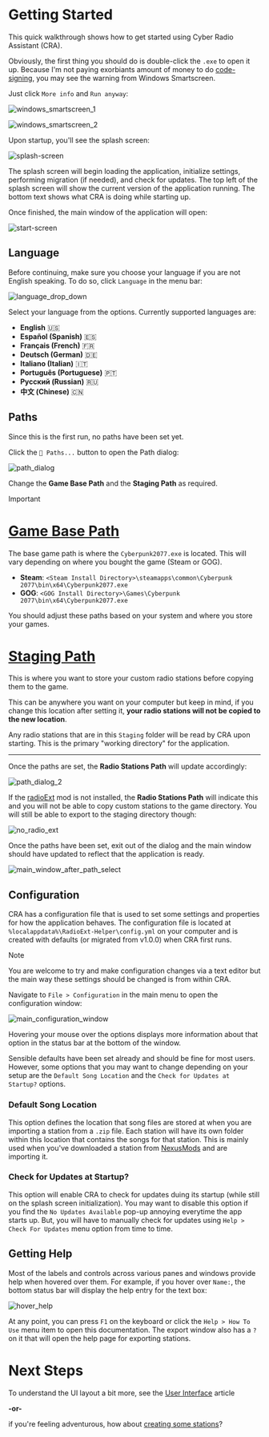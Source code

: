 # Getting Started

This quick walkthrough shows how to get started using Cyber Radio Assistant (CRA).

Obviously, the first thing you should do is double-click the `.exe` to open it up. Because I'm not paying exorbiants amount of money to do [code-signing](https://codesigncert.com/blog/code-signing-certificate-cost), you may see the warning from Windows Smartscreen.

Just click `More info` and `Run anyway`:

![windows_smartscreen_1](../../images/smartscreen_1.png)

![windows_smartscreen_2](../../images/smartscreen_2.png)

Upon startup, you'll see the splash screen:

![splash-screen](../../images/cra_splash.png)

The splash screen will begin loading the application, initialize settings, performing migration (if needed), and check for updates. The top left of the splash screen will show the current version of the application running. The bottom text shows what CRA is doing while starting up.

Once finished, the main window of the application will open:

![start-screen](../../images/start_screen.png)

## Language
Before continuing, make sure you choose your language if you are not English speaking. To do so, click `Language` in the menu bar:

![language_drop_down](../../images/language_drop_down.png)

Select your language from the options. Currently supported languages are:

- **English** 🇺🇸
- **Español (Spanish)** 🇪🇸
- **Français (French)** 🇫🇷
- **Deutsch (German)** 🇩🇪
- **Italiano (Italian)** 🇮🇹
- **Português (Portuguese)** 🇵🇹
- **Русский (Russian)** 🇷🇺
- **中文 (Chinese)** 🇨🇳

## Paths

Since this is the first run, no paths have been set yet.

Click the `📁 Paths...` button to open the Path dialog:

![path_dialog](../../images/path_dialog.png)

Change the **Game Base Path** and the **Staging Path** as required.

> [!IMPORTANT]
> # [Game Base Path](#tab/GameBasePath)
> The base game path is where the `Cyberpunk2077.exe` is located. This will vary depending on where you bought the game (Steam or GOG).
> - **Steam**: `<Steam Install Directory>\steamapps\common\Cyberpunk 2077\bin\x64\Cyberpunk2077.exe`
> - **GOG**: `<GOG Install Directory>\Games\Cyberpunk 2077\bin\x64\Cyberpunk2077.exe`
>
> You should adjust these paths based on your system and where you store your games.
>
> # [Staging Path](#tab/StagingPath)
> This is where you want to store your custom radio stations before copying them to the game.
> 
> This can be anywhere you want on your computer but keep in mind, if you change this location after setting it, **your radio stations will not be copied to the new location**.
>
> Any radio stations that are in this `Staging` folder will be read by CRA upon starting. This is the primary "working directory" for the application.
>
> ---

Once the paths are set, the **Radio Stations Path** will update accordingly:

![path_dialog_2](../../images/path_dialog_2.png)

If the [radioExt](https://www.nexusmods.com/cyberpunk2077/mods/4591) mod is not installed, the **Radio Stations Path** will indicate this and you will not be able to copy custom stations to the game directory. You will still be able to export to the staging directory though:

![no_radio_ext](../../images/no_radioext_path.png)

Once the paths have been set, exit out of the dialog and the main window should have updated to reflect that the application is ready.

![main_window_after_path_select](../../images/main_window_after_path_select.png)

## Configuration

CRA has a configuration file that is used to set some settings and properties for how the application behaves. The configuration file is located at `%localappdata%\RadioExt-Helper\config.yml` on your computer and is created with defaults (or migrated from v1.0.0) when CRA first runs. 

> [!NOTE]
> You are welcome to try and make configuration changes via a text editor but the main way these settings should be changed is from within CRA.

Navigate to `File > Configuration` in the main menu to open the configuration window:

![main_configuration_window](../../images/configuration_main.png)

Hovering your mouse over the options displays more information about that option in the status bar at the bottom of the window.

Sensible defaults have been set already and should be fine for most users. However, some options that you may want to change depending on your setup are the `Default Song Location` and the `Check for Updates at Startup?` options.

### Default Song Location

This option defines the location that song files are stored at when you are importing a station from a `.zip` file. Each station will have its own folder within this location that contains the songs for that station. This is mainly used when you've downloaded a station from [NexusMods](https://www.nexusmods.com/cyberpunk2077/) and are importing it.

### Check for Updates at Startup?

This option will enable CRA to check for updates duing its startup (while still on the splash screen initialization). You may want to disable this option if you find the `No Updates Available` pop-up annoying everytime the app starts up. But, you will have to manually check for updates using `Help > Check For Updates` menu option from time to time.

## Getting Help

Most of the labels and controls across various panes and windows provide help when hovered over them. For example, if you hover over `Name:`, the bottom status bar will display the help entry for the text box:

![hover_help](../../images/hover_help.png)

At any point, you can press `F1` on the keyboard or click the `Help > How To Use` menu item to open this documentation. The export window also has a `?` on it that will open the help page for exporting stations.

# Next Steps

To understand the UI layout a bit more, see the [User Interface](user-interface.md) article

**-or-**

if you're feeling adventurous, how about [creating some stations](../stations/creating-stations.md)?